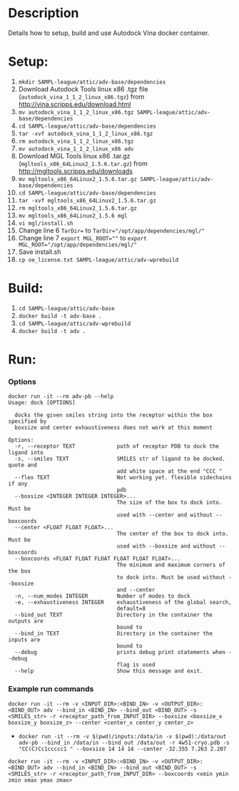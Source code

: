 # Description
Details how to setup, build and use Autodock Vina docker container. 

# Setup:
1. `mkdir SAMPL-league/attic/adv-base/dependencies`
2. Download Autodock Tools linux x86 .tgz file (`autodock_vina_1_1_2_linux_x86.tgz`) from http://vina.scripps.edu/download.html
3. `mv autodock_vina_1_1_2_linux_x86.tgz SAMPL-league/attic/adv-base/dependencies`
4. `cd SAMPL-league/attic/adv-base/dependencies`
5. `tar -xvf autodock_vina_1_1_2_linux_x86.tgz`
6. `rm autodock_vina_1_1_2_linux_x86.tgz`
7. `mv autodock_vina_1_1_2_linux_x86 adv`
8. Download MGL Tools linux x86 .tar.gz (`mgltools_x86_64Linux2_1.5.6.tar.gz`) from http://mgltools.scripps.edu/downloads
9. `mv mgltools_x86_64Linux2_1.5.6.tar.gz SAMPL-league/attic/adv-base/dependencies`
10. `cd SAMPL-league/attic/adv-base/dependencies`
11. `tar -xvf mgltools_x86_64Linux2_1.5.6.tar.gz`
12. `rm mgltools_x86_64Linux2_1.5.6.tar.gz`
13. `mv mgltools_x86_64Linux2_1.5.6 mgl`
14. `vi mgl/install.sh`
15. Change line 6 `TarDir=` to `TarDir="/opt/app/dependencies/mgl/"`
16. Change line 7 `export MGL_ROOT=""` to `export MGL_ROOT="/opt/app/dependencies/mgl/"`
17. Save install.sh
18. `cp oe_license.txt SAMPL-league/attic/adv-wprebuild`


# Build:
1. `cd SAMPL-league/attic/adv-base`
2. `docker build -t adv-base .`
3. `cd SAMPL-league/attic/adv-wprebuild`
4. `docker build -t adv .`


# Run: 
### Options
```
docker run -it --rm adv-pb --help
Usage: dock [OPTIONS]

  docks the given smiles string into the receptor within the box specified by
  boxsize and center exhaustiveness does not work at this moment

Options:
  -r, --receptor TEXT             path of receptor PDB to dock the ligand into
  -s, --smiles TEXT               SMILES str of ligand to be docked. quote and
                                  add white space at the end "CCC "
  --flex TEXT                     Not working yet. flexible sidechains if any
                                  pdb
  --boxsize <INTEGER INTEGER INTEGER>...
                                  The size of the box to dock into. Must be
                                  used with --center and without --boxcoords
  --center <FLOAT FLOAT FLOAT>...
                                  The center of the box to dock into. Must be
                                  used with --boxsize and without --boxcoords
  --boxcoords <FLOAT FLOAT FLOAT FLOAT FLOAT FLOAT>...
                                  The minimum and maximum corners of the box
                                  to dock into. Must be used without --boxsize
                                  and --center
  -n, --num_modes INTEGER         Number of modes to dock
  -e, --exhaustiveness INTEGER    exhaustiveness of the global search,
                                  default=8
  --bind_out TEXT                 Directory in the container the outputs are
                                  bound to
  --bind_in TEXT                  Directory in the container the inputs are
                                  bound to
  --debug                         prints debug print statements when --debug
                                  flag is used
  --help                          Show this message and exit.
```

### Example run commands
`docker run -it --rm -v <INPUT_DIR>:<BIND_IN> -v <OUTPUT_DIR>:<BIND_OUT> adv --bind_in <BIND_IN> --bind_out <BIND_OUT> -s <SMILES_str> -r <receptor_path_from_INPUT_DIR> --boxsize <boxsize_x boxsize_y boxsize_z> --center <center_x center_y center_z> ` 
* `docker run -it --rm -v $(pwd)/inputs:/data/in -v $(pwd):/data/out adv-pb --bind_in /data/in --bind_out /data/out -r 4w51-cryo.pdb -s "CC(C)Cc1ccccc1 " --boxsize 14 14 14 --center -32.355 7.263 2.207`

`docker run -it --rm -v <INPUT_DIR>:<BIND_IN> -v <OUTPUT_DIR>:<BIND_OUT> adv --bind_in <BIND_IN> --bind_out <BIND_OUT> -s <SMILES_str> -r <receptor_path_from_INPUT_DIR> --boxcoords <xmin ymin zmin xmax ymax zmax>`
